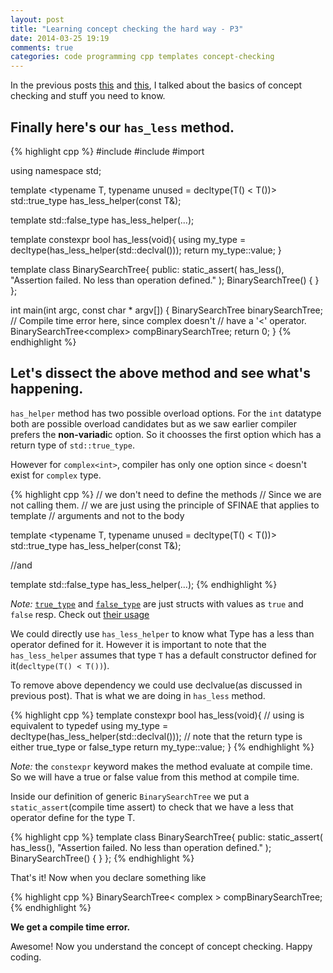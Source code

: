 ```yaml
---
layout: post
title: "Learning concept checking the hard way - P3"
date: 2014-03-25 19:19
comments: true
categories: code programming cpp templates concept-checking
---
```


In the previous posts [this](http://goyalankit.com/blog/learning-concept-checking-the-hard-way-1/) and [this](http://goyalankit.com/blog/learning-concept-checking-the-hard-way-2/), I talked about the basics of
concept checking and stuff you need to know.

## Finally here's our `has_less` method.

{% highlight cpp %}
#include <iostream>
#include <vector>
#import <complex>

using namespace std;

template <typename T, typename unused = decltype(T() < T())>
std::true_type has_less_helper(const T&);

template <typename T>
std::false_type has_less_helper(...);

template <typename T>
constexpr bool has_less(void){
    using my_type = decltype(has_less_helper<T>(std::declval<T>()));
    return my_type::value;
}

template <typename T>
class BinarySearchTree{
public:
    static_assert(
        has_less<T>(), 
        "Assertion failed. No less than operation defined."
    );
    BinarySearchTree() {
    }
};

int main(int argc, const char * argv[])
{
    BinarySearchTree<int> binarySearchTree;
    // Compile time error here, since complex<int> doesn't
    // have a '<' operator.
    BinarySearchTree<complex<int>> compBinarySearchTree;
    return 0;
}
{% endhighlight %}

## Let's dissect the above method and see what's happening.


`has_helper` method has two possible overload options. For the `int`
datatype both are possible overload candidates but as we saw earlier
compiler prefers the **non-variadi**c option. So it choosses the first
option which has a return type of `std::true_type`.

However for `complex<int>`, compiler has only one option since `<`
doesn't exist for `complex` type.

{% highlight cpp %}
// we don't need to define the methods
// Since we are not calling them.
// we are just using the principle of SFINAE that applies to template
// arguments and not to the body

template <typename T, typename unused = decltype(T() < T())>
std::true_type has_less_helper(const T&);

//and

template <typename T>
std::false_type has_less_helper(...);
{% endhighlight %}


*Note:* [`true_type`](http://www.cplusplus.com/reference/type_traits/true_type/) and [`false_type`](http://www.cplusplus.com/reference/type_traits/true_type/) are just structs with values as
`true` and `false` resp. Check out [their usage](http://www.cplusplus.com/reference/type_traits/integral_constant/)



We could directly use `has_less_helper` to know what Type has a less
than operator defined for it. However it is important to note that the
`has_less_helper` assumes that type `T` has a default constructor
defined for it(`decltype(T() < T())`).

To remove above dependency we could use declvalue(as discussed in
previous post). That is what we are
doing in `has_less` method.

{% highlight cpp %}
template <typename T>
constexpr bool has_less(void){
    // using is equivalent to typedef
    using my_type = decltype(has_less_helper<T>(std::declval<T>()));
    // note that the return type is either true_type or false_type
    return my_type::value;
}
{% endhighlight %}


*Note:* the `constexpr` keyword makes the method evaluate at compile time. So we will have a true or false value from this method at compile time.

Inside our definition of generic `BinarySearchTree` we put a
`static_assert`(compile time assert) to check that we have a less that
operator define for the type T. 

{% highlight cpp %}
template <typename T>
class BinarySearchTree{
public:
    static_assert(
        has_less<T>(), 
        "Assertion failed. No less than operation defined."
    );
    BinarySearchTree() {
    }
};
{% endhighlight %}

That's it! Now when you declare something like 

{% highlight cpp %}
BinarySearchTree< complex<int> > compBinarySearchTree;
{% endhighlight %}

**We get a compile time error.**

Awesome! Now you understand the concept of concept checking. Happy
coding.
